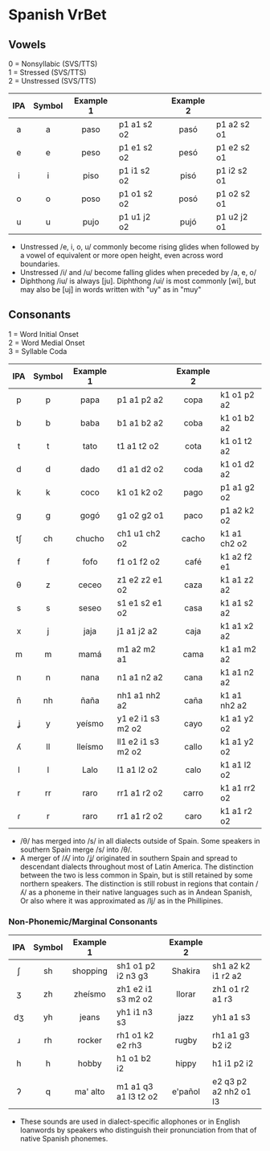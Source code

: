 # Spanish VrBet

## Vowels

0 = Nonsyllabic (SVS/TTS)  
1 = Stressed (SVS/TTS)    
2 = Unstressed (SVS/TTS)

| IPA | Symbol | Example 1 |             | Example 2 |             |
|:---:|:------:|:---------:|:------------|:---------:|:------------|
|  a  |   a    |   paso    | p1 a1 s2 o2 |   pasó    | p1 a2 s2 o1 |
|  e  |   e    |   peso    | p1 e1 s2 o2 |   pesó    | p1 e2 s2 o1 |
|  i  |   i    |   piso    | p1 i1 s2 o2 |   pisó    | p1 i2 s2 o1 |
|  o  |   o    |   poso    | p1 o1 s2 o2 |   posó    | p1 o2 s2 o1 |
|  u  |   u    |   pujo    | p1 u1 j2 o2 |   pujó    | p1 u2 j2 o1 |

- Unstressed /e, i, o, u/ commonly become rising glides when followed by a vowel of equivalent or more open height, even across word boundaries.
- Unstressed /i/ and /u/ become falling glides when preceded by /a, e, o/
- Diphthong /iu/ is always [ju]. Diphthong /ui/ is most commonly [wi], but may also be [uj] in words written with "uy" as in "muy"

## Consonants

1 = Word Initial Onset  
2 = Word Medial Onset  
3 = Syllable Coda  

| IPA | Symbol | Example 1 |                    | Example 2 |              |
|:---:|:------:|:---------:|:-------------------|:---------:|:-------------|
|  p  |   p    |   papa    | p1 a1 p2 a2        |   copa    | k1 o1 p2 a2  |
|  b  |   b    |   baba    | b1 a1 b2 a2        |   coba    | k1 o1 b2 a2  |
|  t  |   t    |   tato    | t1 a1 t2 o2        |   cota    | k1 o1 t2 a2  |
|  d  |   d    |   dado    | d1 a1 d2 o2        |   coda    | k1 o1 d2 a2  |
|  k  |   k    |   coco    | k1 o1 k2 o2        |   pago    | p1 a1 g2 o2  |
|  g  |   g    |   gogó    | g1 o2 g2 o1        |   paco    | p1 a2 k2 o2  |
|  tʃ |   ch   |   chucho  | ch1 u1 ch2 o2      |   cacho   | k1 a1 ch2 o2 |
|  f  |   f    |   fofo    | f1 o1 f2 o2        |   café    | k1 a2 f2 e1  |
|  θ  |   z    |   ceceo   | z1 e2 z2 e1 o2     |   caza    | k1 a1 z2 a2  |
|  s  |   s    |   seseo   | s1 e1 s2 e1 o2     |   casa    | k1 a1 s2 a2  |
|  x  |   j    |   jaja    | j1 a1 j2 a2        |   caja    | k1 a1 x2 a2  |
|  m  |   m    |   mamá    | m1 a2 m2 a1        |   cama    | k1 a1 m2 a2  |
|  n  |   n    |   nana    | n1 a1 n2 a2        |   cana    | k1 a1 n2 a2  |
|  ñ  |   nh   |   ñaña    | nh1 a1 nh2 a2      |   caña    | k1 a1 nh2 a2 |
|  ʝ  |   y    |   yeísmo  | y1 e2 i1 s3 m2 o2  |   cayo    | k1 a1 y2 o2  |
|  ʎ  |   ll   |   lleísmo | ll1 e2 i1 s3 m2 o2 |   callo   | k1 a1 y2 o2  |
|  l  |   l    |   Lalo    | l1 a1 l2 o2        |   calo    | k1 a1 l2 o2  |
|  r  |   rr   |   raro    | rr1 a1 r2 o2       |   carro   | k1 a1 rr2 o2 |
|  ɾ  |   r    |   raro    | rr1 a1 r2 o2       |   caro    | k1 a1 r2 o2  |

- /θ/ has merged into /s/ in all dialects outside of Spain. Some speakers in southern Spain merge /s/ into /θ/.
- A merger of /ʎ/ into /ʝ/ originated in southern Spain and spread to descendant dialects throughout most of Latin America.
  The distinction between the two is less common in Spain, but is still retained by some northern speakers.
  The distinction is still robust in regions that contain /ʎ/ as a phoneme in their native languages such as in Andean Spanish,
  Or also where it was approximated as /lj/ as in the Phillipines.

### Non-Phonemic/Marginal Consonants

| IPA | Symbol | Example 1 |                      | Example 2 |                       |
|:---:|:------:|:---------:|:---------------------|:---------:|:----------------------|
|  ʃ  |   sh   |  shopping | sh1 o1 p2 i2 n3 g3   |  Shakira  | sh1 a2 k2 i1 r2 a2    |
|  ʒ  |   zh   |  zheísmo  | zh1 e2 i1 s3 m2 o2   |  llorar   | zh1 o1 r2 a1 r3       |
|  dʒ |   yh   |  jeans    | yh1 i1 n3 s3         |  jazz     | yh1 a1 s3             |
|  ɹ  |   rh   |  rocker   | rh1 o1 k2 e2 rh3     |  rugby    | rh1 a1 g3 b2 i2       |
|  h  |   h    |  hobby    | h1 o1 b2 i2          |  hippy    | h1 i1 p2 i2           |
|  ʔ  |   q    |  ma' alto | m1 a1 q3 a1 l3 t2 o2 |  e'pañol  | e2 q3 p2 a2 nh2 o1 l3 |

- These sounds are used in dialect-specific allophones or in English loanwords by speakers who distinguish their pronunciation from
  that of native Spanish phonemes.
